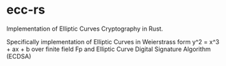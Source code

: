# ecc-rs

Implementation of Elliptic Curves Cryptography in Rust.

Specifically implementation of Elliptic Curves in Weierstrass form y^2 = x^3 + ax + b over finite field Fp and Elliptic Curve Digital Signature Algorithm (ECDSA) 
